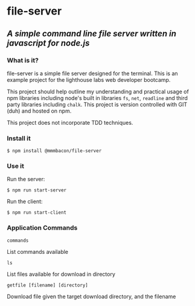 # file-server
## *A simple command line file server written in javascript for node.js*
### What is it?

file-server is a simple file server designed for the terminal. This is an example project for the lighthouse labs web developer bootcamp. 

This project should help outline my understanding and practical usage of npm libraries including node's built in libraries ```fs```, ```net```, ```readline``` and third party libraries including ```chalk```. This project is version controlled with GIT (duh) and hosted on npm.

This project does not incorporate TDD techniques.

### Install it

```$ npm install @mmmbacon/file-server```


### Use it

Run the server:

```$ npm run start-server```

Run the client:

```$ npm run start-client```

### Application Commands

```commands``` 

List commands available

```ls``` 

List files available for download in directory

```getfile [filename] [directory]``` 

Download file given the target download directory, and the filename
